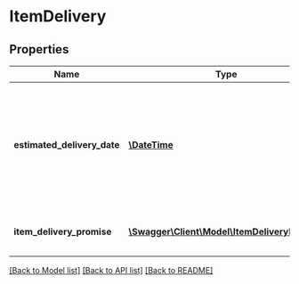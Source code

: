 # ItemDelivery

## Properties
Name | Type | Description | Notes
------------ | ------------- | ------------- | -------------
**estimated_delivery_date** | [**\DateTime**](\DateTime.md) | The date and time of the latest Estimated Delivery Date (EDD) of all the items with an EDD. In ISO 8601 format. | [optional] 
**item_delivery_promise** | [**\Swagger\Client\Model\ItemDeliveryPromise**](ItemDeliveryPromise.md) | Promised delivery information for the item. | [optional] 

[[Back to Model list]](../README.md#documentation-for-models) [[Back to API list]](../README.md#documentation-for-api-endpoints) [[Back to README]](../README.md)


